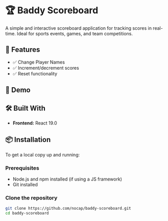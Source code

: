 # 🏆 Baddy Scoreboard

A simple and interactive scoreboard application for tracking scores in real-time. Ideal for sports events, games, and team competitions.

## 🚀 Features

- ✅ Change Player Names
- ✅ Increment/decrement scores
- ✅ Reset functionality

## 📸 Demo


## 🛠️ Built With

- **Frontend:** React 19.0

## 📦 Installation

To get a local copy up and running:

### Prerequisites

- Node.js and npm installed (if using a JS framework)
- Git installed

### Clone the repository

```bash
git clone https://github.com/nocap/baddy-scoreboard.git
cd baddy-scoreboard